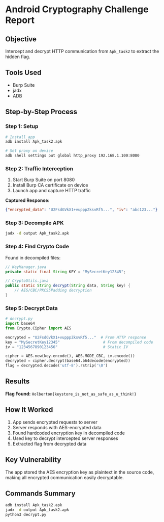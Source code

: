 # Android Cryptography Challenge Report

## Objective
Intercept and decrypt HTTP communication from `Apk_task2` to extract the hidden flag.

## Tools Used
- Burp Suite
- jadx
- ADB

## Step-by-Step Process

### Step 1: Setup
```bash
# Install app
adb install Apk_task2.apk

# Set proxy on device
adb shell settings put global http_proxy 192.168.1.100:8080
```

### Step 2: Traffic Interception
1. Start Burp Suite on port 8080
2. Install Burp CA certificate on device
3. Launch app and capture HTTP traffic

**Captured Response:**
```json
{"encrypted_data": "U2FsdGVkX1+vupppZksvRf5...", "iv": "abc123..."}
```

### Step 3: Decompile APK
```bash
jadx -d output Apk_task2.apk
```

### Step 4: Find Crypto Code
Found in decompiled files:
```java
// KeyManager.java
private static final String KEY = "MySecretKey12345";

// CryptoUtils.java  
public static String decrypt(String data, String key) {
    // AES/CBC/PKCS5Padding decryption
}
```

### Step 5: Decrypt Data
```python
# decrypt.py
import base64
from Crypto.Cipher import AES

encrypted = "U2FsdGVkX1+vupppZksvRf5..."  # From HTTP response
key = "MySecretKey12345"                   # From decompiled code
iv = "1234567890123456"                    # Static IV

cipher = AES.new(key.encode(), AES.MODE_CBC, iv.encode())
decrypted = cipher.decrypt(base64.b64decode(encrypted))
flag = decrypted.decode('utf-8').rstrip('\0')
```

## Results
**Flag Found:** `Holberton{keystore_is_not_as_safe_as_u_think!}`

## How It Worked
1. App sends encrypted requests to server
2. Server responds with AES-encrypted data
3. Found hardcoded encryption key in decompiled code
4. Used key to decrypt intercepted server responses
5. Extracted flag from decrypted data

## Key Vulnerability
The app stored the AES encryption key as plaintext in the source code, making all encrypted communication easily decryptable.

## Commands Summary
```bash
adb install Apk_task2.apk
jadx -d output Apk_task2.apk
python3 decrypt.py
```
